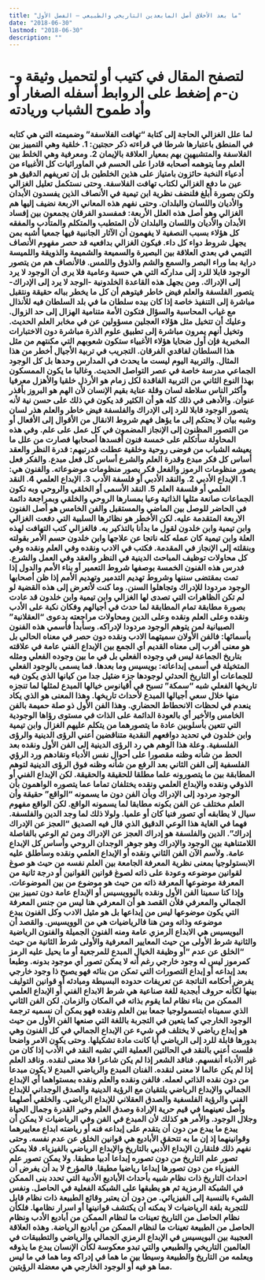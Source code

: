 ```yaml
---
title: "ما بعد الأخلاق أصل المابعدين التاريخي والطبيعي – الفصل الأول"
date: "2018-06-30"
lastmod: "2018-06-30"
description: ""
---
```

# **لتصفح المقال في كتيب أو لتحميل وثيقة و-ن-م إضغط على الروابط أسفله** **الصغار أو وأد طموح الشباب وريادته**

### لما علل الغزالي الحاجة إلى كتابة “تهافت الفلاسفة” وضميمته التي هي كتابه في المنطق باعتبارها شرطا في قراءته ذكر حجتين: 1. خلقية وهي التمييز بين الفلاسفة والمتشبهين بهم بمعيار العلاقة بالإيمان 2. ومعرفية وهي الخلط بين العلم وما يتوهمه أصحابه قادرا على الحسم في الماورائيات كل الأغبياء من أدعياء النخبة حائزون بامتياز على هذين الخلطين بل إن تعريفهم الدقيق هو عين ما دفع الغزالي لكتاب تهافت الفلاسفة. وحتى نستكمل تعليل الغزالي ولكن بصورة أبلغ فلنضف نظرية ابن تيمية في الأنصاف الذين يفسدون الأبدان والأديان واللسان والبلدان. وحتى نفهم هذه المعاني الاربعة نضيف إليها هم الغزالي وهو أصل هذه العلل الأربعة: فمفسدو الفرقان يجمعون بين إفساد الأبدان والأديان واللسان والبلدان لأن المتطبب والمتكلم والمتأدب والمفقه كل هؤلاء بسبب النصفية لا يفهمون أن الآثار الجانبية فيها جمعيا أشبه بمن يجهل شروط دواء كل داء. فيكون الغزالي بدافعيه قد حصر مفهوم الأنصاف التيمي في بعدي العلاقة بين البصيرة والسميعة والشميمة والذويقة واللميسة دراية بما وراء البصر والسمع والشم والذوق واللمس. فالأنصاف هم من يتصور الوجود قابلا للرد إلى مداركه التي هي حسية وعامية فلا يرى أن الوجود لا يرد إلى الإدراك. ومن يجهل هذه القاعدة الخلدونية -الوجد لا يرد إلى الإدراك-يتصور الفلسفة والعلم فيض خاطر فيتوهم أن كل ما يخطر بباله حقيقة ونتقبل مباشرة إلى التنفيذ خاصة إذا كان بيده سلطان ما في بلد السلطان فيه للأنذال مع غياب المحاسبة والسؤال فتكون الأمة متنامية الهزال إلى حد الزوال. وعليك أن تتخيل مثل هؤلاء العجلين مسؤولين عن في مخابر العلم الحديث. وتخيل أنهم يمرون مباشرة إلى تطبيق علوم الذرة مباشرة دون الاختبارات المخبرية فإن أول ضحايا هؤلاء الأغبياء ستكون شعوبهم التي مكنتهم من مثل هذا السلطان لفاقدي الفرقان. التجريب في تربية الأجيال أخطر من هذا المثال. والتربية اليوم ليست ما يحدث في المدارس وحدها بل كل الوجود الجماعي مدرسة خاصة في عصر التواصل الحديث. وغالبا ما يكون الممسكون بهذا النوع الثاني من التربية الفاقدة لكل زمام هو الأرذل خلقيا والأهزل معرفيا وأكثر الناس سلاطة لسان وقلة عناية بقيم الإنسان لأن الهم هو البروز بأقذر عنوان. والأدهى في ذلك كله هو أن الكثير قد يكون في ذلك على حسن نية لأنه يتصور الوجود قابلا للرد إلى الإدراك والفلسفة فيض خاطر والعلم هذر لسان وشبه بيان لا يحتكم إلى ما يؤهل فهم شروط الانقال من الأقوال إلى الأفعال أو من التصور المظنون إلى الإنجاز المضمون في كل عمل على علم. وفي هذه المحاولة سأتكلم على خمسة فنون أفسدها أصحابها فصارت من علل ما يعيشه الشباب من فوضى روحية وخلقية عطلت قدرتيهم: قدرة النظر والعقد أساس كل فكر مبدع وقدرة العلم والشرع أساس كل فعل مبدع. والفكر فعل يصور منظومات الرموز والفعل فكر يصور منظومات موضوعاته. والفنون هي: 1. الإبداع الأدبي 2. والنقد الأدبي أو فلسفة الأدب 3. الإبداع العلمي 4. النقد العلمي أو فلسفة العلم 5. النقد الأسمى أو الخلقي والروحي وبه تكون الجماعات صانعة مثلها الذاتية وعيا بمسارها الروحي والخلقي وبمراجعة دائمة في الحاضر للوصل بين الماضي والمستقبل والفن الخامس هو أصل الفنون الاربعة المتقدمة عليه. لكن الأخطر هو نظائرها السلبية التي دفعت الغزالي وابن تيمية وابن خلدون لقول ما بدأنا بالتذكير به. فالغزالي كتب التهافت لهذه العلة وابن تيمية كان عمله كله ناتجا عن علاجها وابن خلدون حسم الأمر بقولته وبنقلته إلى الإنجاز في المقدمة. فكتب في الادب ونقده وفي العلم ونقده وفي كل محاولات توظيف المباحث الدينية في النظر والعقد وفي العمل والشرع. فدرس هذه الفنون الخمسة بوصفها شروط التعمير أو بناء الأمم والدول إذا تمت بمقتضى سننها وشروط تهديم التدمير وتهديم الأمم إذا ظن أصحابها الوجود مردودا للإدراك وتجاهلوا السنن. وما كنت لأتعرض إلى هذه القضية لو لم تكن الظاهرات التي تصدى لها الغزالي وابن تيمية وابن خلدون قد عادت بصورة مطابقة تمام المطابقة لما حدث في أجيالهم وفكان نكبة على الأدب ونقده وعلى العلم ونقده وعلى الدين ومحاولات مراجعته بدعوى “العقلانية” الصبيانية لمن يتوهم الوجود مردودا لإدراكه. وسأبدأ فأسمي هذه الفنون بأسمائها: فالفن الأولان سميتهما الادب ونقده دون حصر في معناه الحالي بل هو معنى أقرب إلى معناه القديم أي الجمع بين الإبداع الفني عامة في علاقته بتاريخ الجماعة ليس في وجوده الفعلي بل في ما بين وجوده الفعلي ومثله المتخيلة في أسمى إبداعاته: بويسيس وما بعدها. فما يسمى بالوجود الفعلي للجماعات أو التاريخ الحدثي لوجودها جزء ضئيل جدا من كيانها الذي يكون فيه تاريخها الفعلي شبه “سمكة” تسبح في أقيانوس خيالها المبدع لمثلها لما تنجزه منها خلال سعي أجيالها المبدع لأحداث تاريخها. وهذا المعنى هو الذي يكاد ينعدم في لحظات الانحطاط الحضاري. وهذا الفن الأول ذو صلة حميمة بالفن الخامس والأخير أي بالعودة الدائمة على الذات في مستوى رؤاها الوجودية التي تتعين بأسلوبين عادة ما يتصورهما من يتكلم عليهم الغزال وابن تيمية وابن خلدون في تحديد دوافعهم النقدية متناقضين أعني الرؤى الدينية والرؤى الفلسفية. وعلة هذا الوهم هي رد الرؤى الدينية إلى الفن الأول ونقده بعد الحط من شأنه وظنه مقصورا على أحوال نفس الأدباء ونقادهم ورد الرؤي الفلسفية إلى الفن الثاني بعد الرفع من شأنه وظنه فوق الرؤى الدينية لتوهم المطابقة بين ما يتصورونه علما مطلقا للحقيقة والحقيقة. لكن الإبداع الفني أو الذوقي ونقده والإبداع العلمي ونقده يختلفان تماما عما يتصوره الواهمون بأن الوجود مردود إلى الإدراك وبأن الفن دون ما يسمونه “الواقع” حقيقة وأن العلم مختلف عن الفن بكونه مطابقا لما يسمونه الواقع. لكن الواقع مفهوم سيال لا يطابقه أي تصور فنيا كان أو علميا. ولولا ذلك لما وجد الدين والفلسفة. فهما في الغاية هذا الوعي الدقيق الذي قال فيه الصديق “العجز عن الإدراك إدراك”. الدين والفلسفة هو إدراك العجز عن الإدراك ومن ثم الوعي بالفاصلة اللامتناهية بين الوجود والإدراك وهو جوهر الوجدان الروحي وأساس كل الإبداع عامة. ولأسم الآن الفن الثاني ونقده أو الإبداع العلمي ونقده وسأطلق عليه الابستولوجيا بمعنى نظرية المعرفة الجامعة بين العلم نفسه من حيث هو صوغ لقوانين موضوعه وعودة على ذاته لصوغ قوانين القوانين أو درجة ثانية من المعرفة موضوعها المعرفة ذاته من حيث هو موضوع من بين الموضوعات. وإذا كنا سمينا الفن الأول ونقده بالبوويسيس أو الإبداع عامة دون تمييز بين الجمالي والمعرفي فلأن القصد هو أن المعرفي هنا ليس من جنس المعرفة التي يكون موضوعها ليس من إبداعها بل هو مثيل الادب وكل الفنون يبدع موضوعه وذاته ومن هنا فالرياضيات هي من الوويسيس. والقصد أن البويسيس هي الابداع الرمزي عامة ومنه الفنون الجميلة والفنون الرياضية والثانية شرط الأولى من حيث المعايير المعرفية والأولى شرط الثانية من حيث “الخلق عن عدم “أو وظيفة الخيال المبدع للمرجعية أو ما يحيل عليه الرمز كمرموز ليس له وجود خارجي رغم أنه لا يمكن تصور أي موجود بدونه. وطبعا بعد إبداعه أو إبداع التصورات التي تمكن من بنائه فهو يصبح ذا وجود خارجي يفرض أحكامه الناتجة عن تعريفات حدوده البسيطة ومبادئه أو قوانين التوليف بينها لكأنه حروف أبجدية للغة صناعية هي شرط الابداع الفني أو الإبداع العلمي الممكن من بناء نظام لما يقوم بذاته في المكان والزمان. لكن الفن الثاني الذي سميناه ابتسمولوجيا جمعا بين العلم ونقده فهو يمكن أن نسميه ترجمة الوجود الخارجي كما يتعين في التجربة باللغة التي صنعها الفن الأول من حيث هو إبداع رياضي لا يختلف في شيء عن الإبداع الجمالي في كل الفنون وهي بدورها قابلة للرد إلى الرياضي أيا كانت مادة تشكيلها. وحتى يكون الامر واضحا فلست أعني بالنقد في الحالتين العملية التي تشبه النقد في الأدب إذا كان من غير الأدباء أنفسهم. فناقد الشعر إذا لم يكن شاعرا فلا معنى لنقده. وناقد العلم إذا لم يكن عالما لا معنى لنقده. الفنان المبدع والرياضي المبدع لا يكون مبدعا من دون نقده الذاتي لعمله. فالفن ونقده والعلم ونقده بمستواهما أي الإبداع الجمالي والإبداع الرياضي يلتقيان مع الرؤية الدينية والصدق الوجداني للإبداع الفني والرؤية الفلسفية والصدق العقلاني للإبداع الرياضي. والخلقي أصلهما وأصل تعينهما في قيم حرية الإرادة وصدق العلم وخير القدرة وجمال الحياة وجلال الوجود. والأمر هو كذلك لأن المبدع في الفن وفي الرياضيات لا يمكن أن يبدع ما يبدع من دون أن يتقدم على إبداعه فنه أو رياضته ابداع معاييرهما وقوانينهما إذ إن ما به تتحقق الأباديع هي قوانين الخلق عن عدم نفسه. وحتى نفهم ذلك فلنقارن الإبداع الأدبي بالتاريخ والإبداع الرياضي بالفيزياء. فلا يمكن تصور علم التاريخ من دون تصوره إبداعا أدبيا مطبقا. ولا يمكن تصور علم الفيزياء من دون تصورها إبداعا رياضيا مطبقا. فالمؤرخ لا بد أن يفرض أن احداث التاريخ ذات نظام شبيه بأحداث الأباديع الأدبية التي تحدد بنى الممكن في الشبكة الرمزية ثم هو يطبقها على الشبكة الفعلية في الحاصل. ونفس الشيء بالنسبة إلى الفيزيائي. من دون أن يعتبر وقائع الطبيعة ذات نظام قابل للتجربة بلغة الرياضيات لا يمكنه أن يكتشف قوانينها أو اسرار نظامها. فلكأن نظام الحاصل من التاريخ تعينات ما لنظام الممكن من أباديع الأدب ونظام الحاصل من الطبيعة تعينات ما لنظام الممكن من أباديع الرياضة. وهذه العلاقة العجيبة بين البويسيس في الإبداع الرمزي الجمالي والرياضي والتطبيقات في العالمين التاريخي والطبيعي والتي تبدو معكوسة لكأن الإنسان يبدع ما يذوقه ويعلمه من التاريخ والطبيعة وسيطا بين ما هما في إدراكه وما هما في ما ليس مما هو فيه أو الوجود الخارجي هي معضلة الرؤيتين.

###
